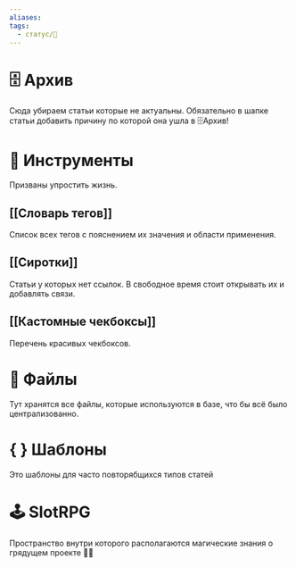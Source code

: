 ```yaml
---
aliases: 
tags:
  - статус/🌿
---
```


# 🗄 Архив
Сюда убираем статьи которые не актуальны. 
Обязательно в шапке статьи добавить причину по которой она ушла в 🗄Архив!  

# 🧰 Инструменты
Призваны упростить жизнь.

## [[Словарь тегов]]
Список всех тегов с пояснением их значения и области применения.

## [[Cиротки]]
Статьи у которых нет ссылок. В свободное время стоит открывать их и добавлять связи.

## [[Кастомные чекбоксы]]
Перечень красивых чекбоксов.

# 📁 Файлы
Тут хранятся все файлы, которые используются в базе, что бы всё было централизованно.

# { } Шаблоны
Это шаблоны для часто повторябщихся типов статей

# 🕹 SlotRPG
Пространство внутри которого располагаются магические знания о грядущем проекте 🧙‍♂️
